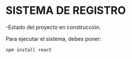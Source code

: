 <h1>SISTEMA DE REGISTRO</h1>

-Estado del proyecto en construcción.

Para ejecutar el sistema, debes poner:

```npm install react```
